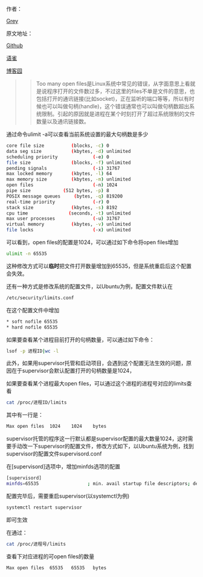 
作者：

[Grey](https://www.cnblogs.com/greyzeng/)

原文地址：

[Github](https://github.com/GreyZeng/articles/blob/master/Linux%E4%B8%8BToo-many-open-files%E9%97%AE%E9%A2%98%E6%8E%92%E6%9F%A5%E4%B8%8E%E8%A7%A3%E5%86%B3.md)

[语雀](https://www.yuque.com/greyzeng/uzfhep/onlvr6)

[博客园](https://www.cnblogs.com/greyzeng/p/14297258.html)


> > Too many open files是Linux系统中常见的错误，从字面意思上看就是说程序打开的文件数过多，不过这里的files不单是文件的意思，也包括打开的通讯链接(比如socket)，正在监听的端口等等，所以有时候也可以叫做句柄(handle)，这个错误通常也可以叫做句柄数超出系统限制。引起的原因就是进程在某个时刻打开了超过系统限制的文件数量以及通讯链接数。

通过命令ulimit -a可以查看当前系统设置的最大句柄数是多少

```sh
core file size          (blocks, -c) 0
data seg size           (kbytes, -d) unlimited
scheduling priority             (-e) 0
file size               (blocks, -f) unlimited
pending signals                 (-i) 31767
max locked memory       (kbytes, -l) 64
max memory size         (kbytes, -m) unlimited
open files                      (-n) 1024
pipe size            (512 bytes, -p) 8
POSIX message queues     (bytes, -q) 819200
real-time priority              (-r) 0
stack size              (kbytes, -s) 8192
cpu time               (seconds, -t) unlimited
max user processes              (-u) 31767
virtual memory          (kbytes, -v) unlimited
file locks                      (-x) unlimited
```
可以看到，open files的配置是1024，可以通过如下命令将open files增加

```sh
ulimit -n 65535
```

这种修改方式可以**临时**把文件打开数量增加到65535，但是系统重启后这个配置会失效。

还有一种方式是修改系统的配置文件，以Ubuntu为例，配置文件默认在

```bash
/etc/security/limits.conf
```

在这个配置文件中增加

```bash
* soft nofile 65535
* hard nofile 65535
```


如果要查看某个进程目前打开的句柄数量，可以通过如下命令：

```bash
lsof -p 进程ID|wc -l
```

此外，如果用supervisor托管和启动项目，会遇到这个配置无法生效的问题，原因在于supervisor会默认配置打开的句柄数量是1024，

如果要查看某个进程最大open files，可以通过这个进程的进程号对应的limits查看

```bash
cat /proc/进程ID/limits
```

其中有一行是：

```bash
Max open files	1024	1024	bytes
```


supervisor托管的程序这一行默认都是supervisor配置的最大数量1024，这时需要手动改一下supervisor的配置文件，修改方式如下，以Ubuntu系统为例，找到supervisor的配置文件supervisord.conf

在[supervisord]选项中，增加minfds选项的配置

```bash
[supervisord]
minfds=65535                  ; min. avail startup file descriptors; default 1024
```

配置完毕后，需要重启supervisor(以systemctl为例)

```bash
systemctl restart supervisor
```

即可生效

在通过：

```bash
cat /proc/进程号/limits
```

查看下对应进程的可open files的数量

```bash
Max open files	65535	65535	bytes
```



